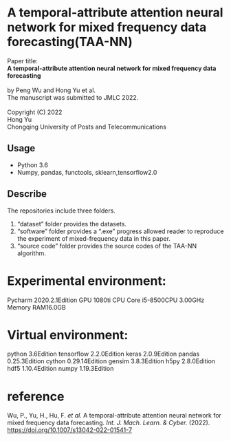 # A temporal-attribute attention neural network for mixed frequency data forecasting(TAA-NN)

Paper title:
<br>
**A temporal-attribute attention neural network for mixed frequency data forecasting**
<br>
<br>
by  Peng Wu and Hong Yu et al.
<br>
The manuscript was submitted to JMLC 2022.
<br>
<br>
Copyright (C) 2022
<br>
Hong Yu
<br>
Chongqing University of Posts and Telecommunications

## Usage

- Python 3.6
- Numpy, pandas, functools, sklearn,tensorflow2.0

## Describe

The repositories include three folders.

1. “dataset” folder provides the datasets.
2. “software” folder provides a “.exe” progress allowed reader to reproduce the experiment of mixed-frequency data in this paper.
3. “source code” folder provides the source codes of the TAA-NN algorithm.

# Experimental environment:
Pycharm 2020.2.1Edition
GPU 1080ti 
CPU Core i5-8500CPU 3.00GHz
Memory RAM16.0GB

# Virtual environment:
python 3.6Edition
tensorflow 2.2.0Edition
keras 2.0.9Edition
pandas 0.25.3Edition
cython 0.29.14Edition
gensim 3.8.3Edition
h5py 2.8.0Edition
hdf5 1.10.4Edition
numpy 1.19.3Edition

# reference

Wu, P., Yu, H., Hu, F. *et al.* A temporal-attribute attention neural network for mixed frequency data forecasting. *Int. J. Mach. Learn. & Cyber.* (2022). https://doi.org/10.1007/s13042-022-01541-7